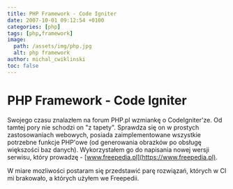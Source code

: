 ```yaml
---
title: PHP Framework - Code Igniter
date: 2007-10-01 09:12:54 +0100
categories: [php]
tags: [php,framework]
image:
  path: /assets/img/php.jpg
  alt: php framework
author: michal_cwiklinski
toc: false
---
```


# PHP Framework - Code Igniter

Swojego czasu znalazłem na forum PHP.pl wzmiankę o CodeIgniter'ze. Od tamtej pory nie schodzi on "z tapety". Sprawdza się on w prostych zastosowaniach webowych, posiada zaimplementowane wszystkie potrzebne funkcje PHP'owe (od generowania obrazków po obsługę większości baz danych). Wykorzystałem go do napisania nowej wersji serwisu, który prowadzę - [www.freepedia.pl](https://www.freepedia.pl). 

W miare mozliwości postaram się przedstawić parę rozwiązań, których w CI mi brakowało, a których użyłem we Freepedii.